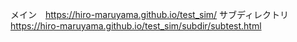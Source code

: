 メイン　https://hiro-maruyama.github.io/test_sim/
サブディレクトリ　　https://hiro-maruyama.github.io/test_sim/subdir/subtest.html

